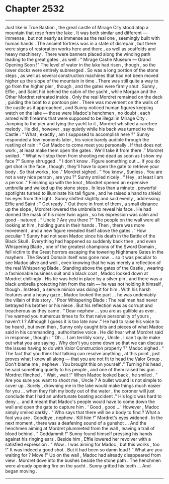 
# Chapter 2532


---

Just like in True Bastion , the great castle of Mirage City stood atop a mountain that rose from the lake . It was both similar and different — immense , but not nearly as immense as the real one , seemingly built with human hands . The ancient fortress was in a state of disrepair , but there were signs of restoration works here and there , as well as scaffolds and heavy machinery .
There were banners placed along the winding path leading to the great gates , as well :
“ Mirage Castle Museum — Grand Opening Soon !"
The level of water in the lake had risen , though , so the lower docks were entirely submerged . So was a long portion of the stone steps , as well as several construction machines that had not been moved higher up the slope of the mountain in time .
There was still quite a way to go from the higher pier , though , and the gates were firmly shut . Sunny , Effie , and Saint hid behind the cabin of the yacht , while Morgan and the Other Mordret retreated inside . Only the real Mordret remained on the deck , guiding the boat to a pontoon pier .
There was movement on the walls of the castle as it approached , and Sunny noticed human figures keeping watch on the lake — those were Madoc's henchmen , no doubt , each armed with firearms that were supposed to be illegal in Mirage City . Jumping to the pier and tying the yacht to it , Mordret whistled a carefree melody .
He did , however , say quietly while his back was turned to the Castle :
“ What , exactly , am I supposed to accomplish here ?"
Sunny responded a few moments later , his voice barely audible through the rustling of rain :
“ Get Madoc to come meet you personally . If that does not work , at least make them open the gates . We'll take it from there .”
Mordret smiled .
“ What will stop them from shooting me dead as soon as I show my face ?"
Sunny shrugged .
“ I don't know . Figure something out ... if you do get shot in the face , though , they'll have to open the gate to retrieve your body . So that works , too ."
Mordret sighed .
“ You know , Sunless . You are not a very nice person , are you ?"
Sunny smiled nicely .
“ Hey , at least I am a person ."
Finishing up with the knot , Mordret opened an expensive umbrella and walked up the stone steps . In less than a minute , powerful spotlights turned to illuminate his tall figure , and he raised a hand to shield his eyes from the light .
Sunny shifted slightly and said evenly , addressing Effie and Saint :
" Get ready ."
Out there in front of them , a small distance up the slope , Mordret lowered the umbrella to reveal his face . He had donned the mask of his nicer twin again , so his expression was calm and good - natured .
“ Uncle ? Are you there ?"
The people on the wall were all looking at him , holding guns in their hands . Then , there was more movement , and a new figure revealed itself above the gates .
‘ How peculiar ?
Sunny had not seen Madoc since his death in the Battle of the Black Skull . Everything had happened so suddenly back then , and even Whispering Blade , one of the greatest champions of the Sword Domain , fell victim to the Great horrors escaping the towering Nightmare Gates in the mayhem .
The Sword Domain itself was gone now ... so it was peculiar to see Madoc alive and well , even knowing that he was merely a reflection of the real Whispering Blade .
Standing above the gates of the Castle , wearing a fashionable business suit and a black coat , Madoc looked down at Mordret chillingly . His tie was held in place by a silver pin , and there was a black umbrella protecting him from the rain — he was not holding it himself , though . Instead , a servile minion was doing it for him .
With his harsh features and a heavy gaze , Madoc looked the part ... he was undeniably the villain of this story .
‘ Poor Whispering Blade :
The real man had never betrayed his brother or his niece . But his reflection was as corrupt and treacherous as they came .
“ Dear nephew ... you are as gullible as ever . I've warned you numerous times to fix that naive personality of yours , haven't I ? Although I guess it is too late now ."
He had to raise his voice to be heard , but even then , Sunny only caught bits and pieces of what Madoc said in his commanding , authoritative voice . He did hear what Mordret said in response , though :
“ Oh ... I am terribly sorry , Uncle . I can't quite make out what you are saying . Why don't you come down so that we can discuss the issues having to do with Valor Construction properly ?"
Madoc sighed .
“ The fact that you think that talking can resolve anything , at this point , just proves what I knew all along — that you are not fit to head the Valor Group . Don't blame me , nephew . You brought this on yourself ."
Turning his head , he said something quietly to his people , and one of them raised his gun .
Mordret flinched .
“ Wait , wait !"
When Madoc looked back , he smiled .
“ Are you sure you want to shoot me , Uncle ? A bullet wound is not simple to cover up . Surely , drowning me in the lake would make things much easier for you ... when they fish my body out of the water , the coroner will just conclude that I had an unfortunate boating accident ."
His logic was hard to deny ... and it meant that Madoc's people would have to come down the wall and open the gate to capture him .
‘ Good , good ...’
However , Madoc simply smiled darkly .
“ Who says that there will be a body to find ? What a fool you are . Goodbye , nephew . Kill him !"
Mordret's eyes widened .
In the next moment , there was a deafening sound of a gunshot ...
And the henchmen aiming at Mordret plummeted from the wall , leaving a trail of blood behind .
" Goddammit !"
Sunny found himself pressing his hands against his ringing ears . Beside him , Effie lowered her revolver with a satisfied expression .
“ Wow . I was aiming for Madoc , but this works , too !"
It was indeed a good shot .
But it had been so damn loud !
“ What are you waiting for ? Move !"
Up on the wall , Madoc had already disappeared from view . Mordret dove into the bushes beside the stone path . The henchmen were already opening fire on the yacht .
Sunny gritted his teeth ...
And began moving .

---

